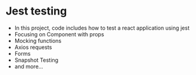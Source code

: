 # Jest testing
- In this project, code includes how to test a react application using jest
- Focusing on Component with props
- Mocking functions
- Axios requests
- Forms
- Snapshot Testing
- and more...